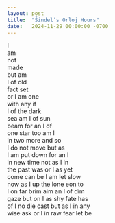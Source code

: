```yaml
---
layout: post
title:  "Šindel’s Orloj Hours"
date:   2024-11-29 00:00:00 -0700
---
```


I  
am  
not  
made  
but am  
I of old  
fact set  
or I am one  
with any if  
I of the dark  
sea am I of sun  
beam for an I of  
one star too am I  
in two more and so  
I do not move but as  
I am put down for an I  
in new time not as I in  
the past was or I as yet  
come can be I am let slow  
now as I up the lone eon to  
I on far brim aim an I of dim  
gaze but on I as shy fate has  
of I no die cast but as I in any  
wise ask or I in raw fear let be  